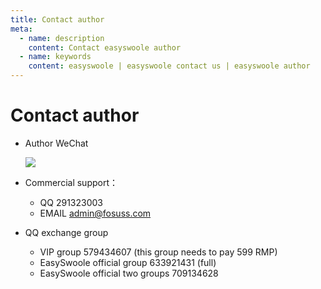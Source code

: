 ```yaml
---
title: Contact author
meta:
  - name: description
    content: Contact easyswoole author
  - name: keywords
    content: easyswoole | easyswoole contact us | easyswoole author
---
```

# Contact author

- Author WeChat
 
    ![](/resources/authWx.png)
      
- Commercial support：
    - QQ 291323003
    - EMAIL admin@fosuss.com  
     
- QQ exchange group
    - VIP group 579434607 (this group needs to pay 599 RMP)
    - EasySwoole official group 633921431 (full)
    - EasySwoole official two groups 709134628   